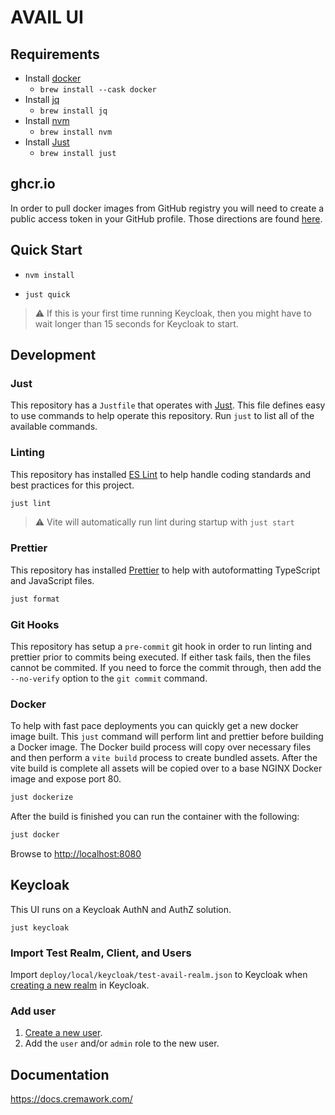 # AVAIL UI

## Requirements

- Install [docker](https://www.docker.com/)
  - `brew install --cask docker`
- Install [jq](https://github.com/stedolan/jq)
  - `brew install jq`
- Install [nvm](https://github.com/nvm-sh/nvm)
  - `brew install nvm`
- Install [Just](https://github.com/casey/just)
  - `brew install just`

## ghcr.io

In order to pull docker images from GitHub registry you will need to create a public access token in your GitHub profile. Those directions are found [here](https://docs.github.com/en/packages/working-with-a-github-packages-registry/working-with-the-container-registry).

## Quick Start

- `nvm install`

- `just quick`

> :warning: If this is your first time running Keycloak, then you might have to wait longer than 15 seconds for Keycloak to start.

## Development

### Just

This repository has a `Justfile` that operates with [Just](https://github.com/casey/just). This file defines easy to use commands to help operate this repository. Run `just` to list all of the available commands.

### Linting

This repository has installed [ES Lint](https://eslint.org/) to help handle coding standards and best practices for this project.

```bash
just lint
```

> :warning: Vite will automatically run lint during startup with `just start`

### Prettier

This repository has installed [Prettier]() to help with autoformatting TypeScript and JavaScript files.

```bash
just format
```

### Git Hooks

This repository has setup a `pre-commit` git hook in order to run linting and prettier prior to commits being executed. If either task fails, then the files cannot be commited. If you need to force the commit through, then add the `--no-verify` option to the `git commit` command.

### Docker

To help with fast pace deployments you can quickly get a new docker image built. This `just` command will perform lint and prettier before building a Docker image. The Docker build process will copy over necessary files and then perform a `vite build` process to create bundled assets. After the vite build is complete all assets will be copied over to a base NGINX Docker image and expose port 80.

```bash
just dockerize
```

After the build is finished you can run the container with the following:

```bash
just docker
```

Browse to [http://localhost:8080](http://localhost:8080)

## Keycloak

This UI runs on a Keycloak AuthN and AuthZ solution.

`just keycloak`

### Import Test Realm, Client, and Users

Import `deploy/local/keycloak/test-avail-realm.json` to Keycloak when [creating a new realm](https://www.keycloak.org/docs/13.0/getting_started/#creating-a-realm-and-a-user) in Keycloak.

### Add user

1. [Create a new user](https://www.keycloak.org/docs/13.0/getting_started/#creating-a-realm-and-a-user).
2. Add the `user` and/or `admin` role to the new user.

## Documentation

https://docs.cremawork.com/

